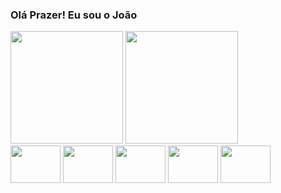 ### Olá Prazer! Eu sou o João

<!--
**joaoparaujocr/joaoparaujocr** is a ✨ _special_ ✨ repository because its `README.md` (this file) appears on your GitHub profile.

Here are some ideas to get you started:

- 🔭 I’m currently working on ...
- 🌱 I’m currently learning ...
- 👯 I’m looking to collaborate on ...
- 🤔 I’m looking for help with ...
- 💬 Ask me about ...
- 📫 How to reach me: ...
- 😄 Pronouns: ...
- ⚡ Fun fact: ...
-->
<div>
  <a href="https://github.com/joaoparaujocr/"></a>
  <img weight="50%" height="180em" src="https://github-readme-stats.vercel.app/api?username=joaoparaujocr&count_private=true&show_icons=true&theme=radical">
  <img weight="30%" height="180em"src="https://github-readme-stats.vercel.app/api/top-langs/?username=joaoparaujocr&layout=compact&theme=dracula">
</div>
<div>
  <img width="80px" height="60px" src="https://cdn.jsdelivr.net/gh/devicons/devicon/icons/html5/html5-original-wordmark.svg" />
  <img width="80px" height="60px" src="https://cdn.jsdelivr.net/gh/devicons/devicon/icons/css3/css3-plain-wordmark.svg" />
  <img width="80px" height="60px" src="https://cdn.jsdelivr.net/gh/devicons/devicon/icons/javascript/javascript-original.svg" />
  <img width="80px" height="60px" src="https://cdn.jsdelivr.net/gh/devicons/devicon/icons/jquery/jquery-plain-wordmark.svg" />
  <img width="80px" height="60px" src="https://cdn.jsdelivr.net/gh/devicons/devicon/icons/python/python-original-wordmark.svg" />
</div>
